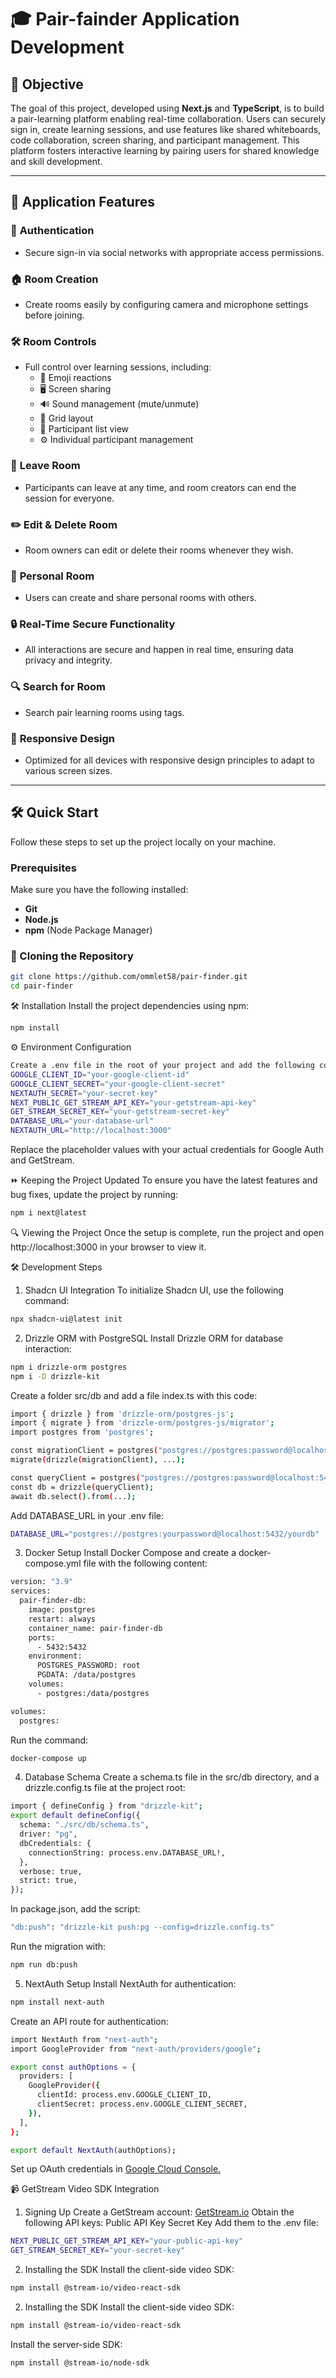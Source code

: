 # 🎓 Pair-fainder Application Development

## 🎯 Objective

The goal of this project, developed using **Next.js** and **TypeScript**, is to build a pair-learning platform enabling real-time collaboration. Users can securely sign in, create learning sessions, and use features like shared whiteboards, code collaboration, screen sharing, and participant management. This platform fosters interactive learning by pairing users for shared knowledge and skill development.

---

## 🚀 Application Features

### 🔐 **Authentication**
- Secure sign-in via social networks with appropriate access permissions.

### 🏠 **Room Creation**
- Create rooms easily by configuring camera and microphone settings before joining.

### 🛠️ **Room Controls**
- Full control over learning sessions, including:
  - 🎉 Emoji reactions
  - 🖥️ Screen sharing
  - 🔊 Sound management (mute/unmute)
  - 🔲 Grid layout
  - 👥 Participant list view
  - ⚙️ Individual participant management

### 🚪 **Leave Room**
- Participants can leave at any time, and room creators can end the session for everyone.

### ✏️ **Edit & Delete Room**
- Room owners can edit or delete their rooms whenever they wish.

### 🏡 **Personal Room**
- Users can create and share personal rooms with others.

### 🔒 **Real-Time Secure Functionality**
- All interactions are secure and happen in real time, ensuring data privacy and integrity.

### 🔍 **Search for Room**
- Search pair learning rooms using tags.

### 📱 **Responsive Design**
- Optimized for all devices with responsive design principles to adapt to various screen sizes.

---

## 🛠️ Quick Start

Follow these steps to set up the project locally on your machine.

### Prerequisites
Make sure you have the following installed:
- **Git**
- **Node.js**
- **npm** (Node Package Manager)

### 📂 Cloning the Repository
```bash
git clone https://github.com/ommlet58/pair-finder.git
cd pair-finder
```
🛠️ Installation
Install the project dependencies using npm:
```bash
npm install
```
⚙️ Environment Configuration
```bash
Create a .env file in the root of your project and add the following content:
GOOGLE_CLIENT_ID="your-google-client-id"
GOOGLE_CLIENT_SECRET="your-google-client-secret"
NEXTAUTH_SECRET="your-secret-key"
NEXT_PUBLIC_GET_STREAM_API_KEY="your-getstream-api-key"
GET_STREAM_SECRET_KEY="your-getstream-secret-key"
DATABASE_URL="your-database-url"
NEXTAUTH_URL="http://localhost:3000"
```
Replace the placeholder values with your actual credentials for Google Auth and GetStream.

⏩ Keeping the Project Updated
To ensure you have the latest features and bug fixes, update the project by running:
```bash
npm i next@latest
```
🔍 Viewing the Project
Once the setup is complete, run the project and open http://localhost:3000 in your browser to view it.

🛠️ Development Steps
1. Shadcn UI Integration
To initialize Shadcn UI, use the following command:
```bash
npx shadcn-ui@latest init
```
2. Drizzle ORM with PostgreSQL
Install Drizzle ORM for database interaction:
```bash
npm i drizzle-orm postgres
npm i -D drizzle-kit
```
Create a folder src/db and add a file index.ts with this code:
```bash
import { drizzle } from 'drizzle-orm/postgres-js';
import { migrate } from 'drizzle-orm/postgres-js/migrator';
import postgres from 'postgres';

const migrationClient = postgres("postgres://postgres:password@localhost:5432/db", { max: 1 });
migrate(drizzle(migrationClient), ...);

const queryClient = postgres("postgres://postgres:password@localhost:5432/db");
const db = drizzle(queryClient);
await db.select().from(...);

```

Add DATABASE_URL in your .env file:
```bash
DATABASE_URL="postgres://postgres:yourpassword@localhost:5432/yourdb"
```
3. Docker Setup
Install Docker Compose and create a docker-compose.yml file with the following content:
```bash
version: "3.9"
services:
  pair-finder-db:
    image: postgres
    restart: always
    container_name: pair-finder-db
    ports:
      - 5432:5432
    environment:
      POSTGRES_PASSWORD: root
      PGDATA: /data/postgres
    volumes:
      - postgres:/data/postgres

volumes:
  postgres:
```
Run the command:
```bash
docker-compose up
```
4. Database Schema
Create a schema.ts file in the src/db directory, and a drizzle.config.ts file at the project root:
```bash
import { defineConfig } from "drizzle-kit";
export default defineConfig({
  schema: "./src/db/schema.ts",
  driver: "pg",
  dbCredentials: {
    connectionString: process.env.DATABASE_URL!,
  },
  verbose: true,
  strict: true,
});
```
In package.json, add the script:
```bash
"db:push": "drizzle-kit push:pg --config=drizzle.config.ts"
```
Run the migration with:
```bash
npm run db:push
```
5. NextAuth Setup
Install NextAuth for authentication:
```bash
npm install next-auth
```
Create an API route for authentication:
```bash
import NextAuth from "next-auth";
import GoogleProvider from "next-auth/providers/google";

export const authOptions = {
  providers: [
    GoogleProvider({
      clientId: process.env.GOOGLE_CLIENT_ID,
      clientSecret: process.env.GOOGLE_CLIENT_SECRET,
    }),
  ],
};

export default NextAuth(authOptions);
```
Set up OAuth credentials in [Google Cloud Console.](https://console.cloud.google.com/apis/credentials/oauthclient)

📹 GetStream Video SDK Integration
1. Signing Up
Create a GetStream account:  [GetStream.io](https://getstream.io/)
Obtain the following API keys:
Public API Key
Secret Key
Add them to the .env file:
```bash
NEXT_PUBLIC_GET_STREAM_API_KEY="your-public-api-key"
GET_STREAM_SECRET_KEY="your-secret-key"
```
2. Installing the SDK
Install the client-side video SDK:
```bash
npm install @stream-io/video-react-sdk
```
2. Installing the SDK
Install the client-side video SDK:
```bash
npm install @stream-io/video-react-sdk
```
Install the server-side SDK:
```bash
npm install @stream-io/node-sdk
```




